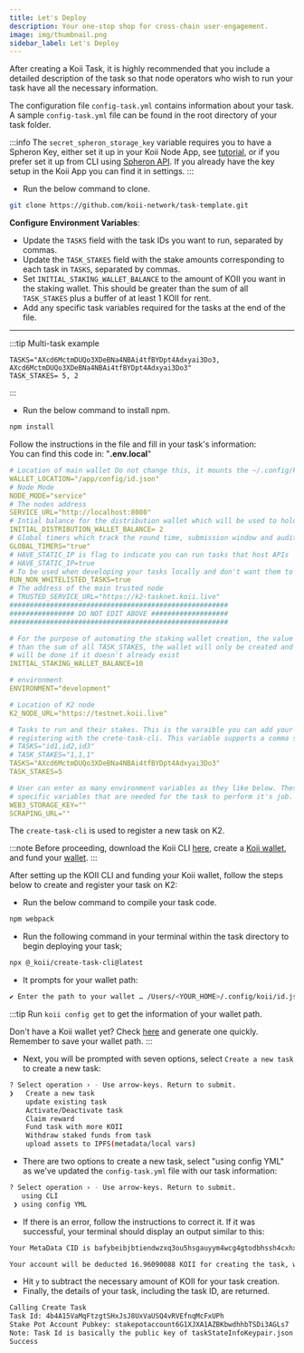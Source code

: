 ```yaml
---
title: Let's Deploy
description: Your one-stop shop for cross-chain user-engagement.
image: img/thumbnail.png
sidebar_label: Let's Deploy
---
```


After creating a Koii Task, it is highly recommended that you include a detailed description of the task so that node operators who wish to run your task have all the necessary information.

The configuration file `config-task.yml` contains information about your task. A sample `config-task.yml` file can be found in the root directory of your task folder.

:::info
The `secret_spheron_storage_key` variable requires you to have a Spheron Key, either set it up in your Koii Node App, see [tutorial](https://docs.koii.network/faq/pagetwo/#tutorial-step-by-step-guide-to-getting-a-spheron-storage-key), or if you prefer set it up from CLI using [Spheron API](https://docs.spheron.network/rest-api/#creating-an-access-token). If you already have the key setup in the Koii App you can find it in settings. 
:::

- Run the below command to clone.

```bash
git clone https://github.com/koii-network/task-template.git
```

**Configure Environment Variables**:
   - Update the `TASKS` field with the task IDs you want to run, separated by commas.
   - Update the `TASK_STAKES` field with the stake amounts corresponding to each task in `TASKS`, separated by commas.
   - Set `INITIAL_STAKING_WALLET_BALANCE` to the amount of KOII you want in the staking wallet. This should be greater than the sum of all `TASK_STAKES` plus a buffer of at least 1 KOII for rent.
   - Add any specific task variables required for the tasks at the end of the file.

   ---

:::tip 
Multi-task example
   ```
   TASKS="AXcd6MctmDUQo3XDeBNa4NBAi4tfBYDpt4Adxyai3Do3, AXcd6MctmDUQo3XDeBNa4NBAi4tfBYDpt4Adxyai3Do3"
   TASK_STAKES= 5, 2
   ```
:::

- Run the below command to install npm.

```bash
npm install
```

Follow the instructions in the file and fill in your task's information:  
You can find this code in: "**.env.local**"

```yml
# Location of main wallet Do not change this, it mounts the ~/.config/koii:/app/config if you want to change, update it in the docker-compose.yml
WALLET_LOCATION="/app/config/id.json"
# Node Mode
NODE_MODE="service"
# The nodes address
SERVICE_URL="http://localhost:8080"
# Intial balance for the distribution wallet which will be used to hold the distribution list. 
INITIAL_DISTRIBUTION_WALLET_BALANCE= 2
# Global timers which track the round time, submission window and audit window and call those functions
GLOBAL_TIMERS="true"
# HAVE_STATIC_IP is flag to indicate you can run tasks that host APIs
# HAVE_STATIC_IP=true
# To be used when developing your tasks locally and don't want them to be whitelisted by koii team yet
RUN_NON_WHITELISTED_TASKS=true
# The address of the main trusted node
# TRUSTED_SERVICE_URL="https://k2-tasknet.koii.live"
######################################################
################ DO NOT EDIT ABOVE ###################
######################################################

# For the purpose of automating the staking wallet creation, the value must be greater 
# than the sum of all TASK_STAKES, the wallet will only be created and staking on task 
# will be done if it doesn't already exist
INITIAL_STAKING_WALLET_BALANCE=10

# environment
ENVIRONMENT="development"

# Location of K2 node
K2_NODE_URL="https://testnet.koii.live"

# Tasks to run and their stakes. This is the varaible you can add your Task ID to after
# registering with the crete-task-cli. This variable supports a comma separated list:
# TASKS="id1,id2,id3"
# TASK_STAKES="1,1,1"
TASKS="AXcd6MctmDUQo3XDeBNa4NBAi4tfBYDpt4Adxyai3Do3"
TASK_STAKES=5

# User can enter as many environment variables as they like below. These can be task
# specific variables that are needed for the task to perform it's job. Some examples:
WEB3_STORAGE_KEY=""
SCRAPING_URL=""

```

The `create-task-cli` is used to register a new task on K2.

:::note
Before proceeding, download the Koii CLI [here](/develop/command-line-tool/koii-cli/install-cli), create a [Koii wallet](/develop/command-line-tool/koii-cli/create-wallet), and fund your [wallet](/develop/command-line-tool/koii-cli/send-and-receive-tokens).
:::

After setting up the KOII CLI and funding your Koii wallet, follow the steps below to create and register your task on K2:




- Run the below command to compile your task code.

```bash
npm webpack
```

- Run the following command in your terminal within the task directory to begin deploying your task;

```bash
npx @_koii/create-task-cli@latest
```

- It prompts for your wallet path:

```bash
✔ Enter the path to your wallet … /Users/<YOUR_HOME>/.config/koii/id.json
```

:::tip
Run `koii config get` to get the information of your wallet path.

Don't have a Koii wallet yet? Check [here](/develop/command-line-tool/koii-cli/create-wallet) and generate one quickly. Remember to save your wallet path.
:::

- Next, you will be prompted with seven options, select `Create a new task` to create a new task:

```bash
? Select operation › - Use arrow-keys. Return to submit.
❯   Create a new task
    update existing task
    Activate/Deactivate task
    Claim reward
    Fund task with more KOII
    Withdraw staked funds from task
    upload assets to IPFS(metadata/local vars)
```

- There are two options to create a new task, select "using config YML" as we've updated the `config-task.yml` file with our task information:

```bash
? Select operation › - Use arrow-keys. Return to submit.
   using CLI
 ❯ using config YML
```

- If there is an error, follow the instructions to correct it. If it was successful, your terminal should display an output similar to this:

```bash
Your MetaData CID is bafybeibjbtiendwzxq3ou5hsgauyym4wcg4gtodbhssh4cxhxdipqibrrm/metadata.json

Your account will be deducted 16.96090088 KOII for creating the task, which includes the rent exemption(6.96090088 KOII) and bounty amount fees (10 KOII) ›
```

- Hit `y` to subtract the necessary amount of KOII for your task creation.
- Finally, the details of your task, including the task ID, are returned.

```bash
Calling Create Task
Task Id: 4b4A15VaMqFtzgtSHxJsJ8UxVaUSQ4vRVEfnqMcFxUPh
Stake Pot Account Pubkey: stakepotaccount6G1XJXA1AZBKbwdhhbTSDi3AGLs7
Note: Task Id is basically the public key of taskStateInfoKeypair.json
Success
```
